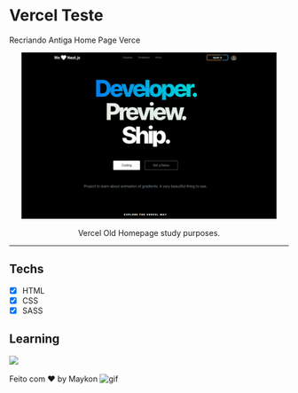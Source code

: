 # Vercel Teste

Recriando Antiga Home Page Verce

<p align="center">
<img width="460" height="300" src="/assets/animationVercel.gif">
</p>

<p align="center">Vercel Old Homepage study purposes.</p>

<hr>

## Techs

- [x] HTML
- [x] CSS
- [x] SASS

## Learning 
  <p align="left">
    <a href="#">
      <img src="https://skillicons.dev/icons?i=html,css,sass,vscode)" />  
    </a>
  </p>

Feito com ♥ by Maykon <img src="https://github.com/abdoachhoubi/abdoachhoubi/blob/main/gifs/Hi.gif" width="30" alt="gif" />
